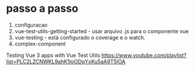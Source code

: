 # passo a passo

1. configuracao
1. vue-test-utils-getting-started - usar arquivo .js para o componente vue
1. vue-testing - está configurado o coverage e o watch.
1. complex-component



Testing Vue 3 apps with Vue Test Utils
https://www.youtube.com/playlist?list=PLC2LZCNWKL9ahK1IoODqYxKu5aA9T5IOA
